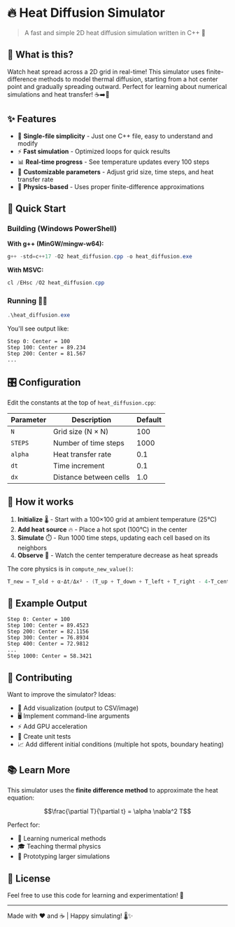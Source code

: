 # 🔥 Heat Diffusion Simulator

> A fast and simple 2D heat diffusion simulation written in C++ 🚀

## 📖 What is this?

Watch heat spread across a 2D grid in real-time! This simulator uses finite-difference methods to model thermal diffusion, starting from a hot center point and gradually spreading outward. Perfect for learning about numerical simulations and heat transfer! ☕➡️🧊

## ✨ Features

- 🎯 **Single-file simplicity** - Just one C++ file, easy to understand and modify
- ⚡ **Fast simulation** - Optimized loops for quick results
- 📊 **Real-time progress** - See temperature updates every 100 steps
- 🎨 **Customizable parameters** - Adjust grid size, time steps, and heat transfer rate
- 🔬 **Physics-based** - Uses proper finite-difference approximations

## 🚀 Quick Start

### Building (Windows PowerShell)

**With g++ (MinGW/mingw-w64):**
```powershell
g++ -std=c++17 -O2 heat_diffusion.cpp -o heat_diffusion.exe
```

**With MSVC:**
```powershell
cl /EHsc /O2 heat_diffusion.cpp
```

### Running 🏃‍♂️

```powershell
.\heat_diffusion.exe
```

You'll see output like:
```
Step 0: Center = 100
Step 100: Center = 89.234
Step 200: Center = 81.567
...
```

## 🎛️ Configuration

Edit the constants at the top of `heat_diffusion.cpp`:

| Parameter | Description | Default |
|-----------|-------------|---------|
| `N` | Grid size (N × N) | 100 |
| `STEPS` | Number of time steps | 1000 |
| `alpha` | Heat transfer rate | 0.1 |
| `dt` | Time increment | 0.1 |
| `dx` | Distance between cells | 1.0 |

## 🧪 How it works

1. **Initialize** 🌡️ - Start with a 100×100 grid at ambient temperature (25°C)
2. **Add heat source** 🔥 - Place a hot spot (100°C) in the center
3. **Simulate** ⏱️ - Run 1000 time steps, updating each cell based on its neighbors
4. **Observe** 👀 - Watch the center temperature decrease as heat spreads

The core physics is in `compute_new_value()`:
```cpp
T_new = T_old + α·Δt/Δx² · (T_up + T_down + T_left + T_right - 4·T_center)
```

## 🎨 Example Output

```
Step 0: Center = 100
Step 100: Center = 89.4523
Step 200: Center = 82.1156
Step 300: Center = 76.8934
Step 400: Center = 72.9812
...
Step 1000: Center = 58.3421
```

## 🤝 Contributing

Want to improve the simulator? Ideas:

- 🎯 Add visualization (output to CSV/image)
- 🖥️ Implement command-line arguments
- ⚡ Add GPU acceleration
- 🧪 Create unit tests
- 📈 Add different initial conditions (multiple hot spots, boundary heating)

## 📚 Learn More

This simulator uses the **finite difference method** to approximate the heat equation:

$$\frac{\partial T}{\partial t} = \alpha \nabla^2 T$$

Perfect for:
- 📖 Learning numerical methods
- 🎓 Teaching thermal physics
- 🔬 Prototyping larger simulations

## 📝 License

Feel free to use this code for learning and experimentation! 🎉

---

Made with ❤️ and ☕ | Happy simulating! 🌡️✨
